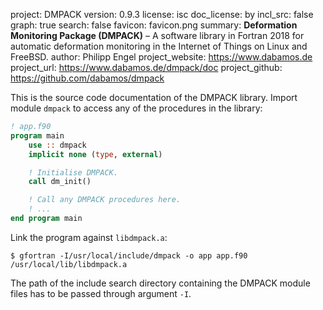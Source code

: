 project:         DMPACK
version:         0.9.3
license:         isc
doc_license:     by
incl_src:        false
graph:           true
search:          false
favicon:         favicon.png
summary:         **Deformation Monitoring Package (DMPACK)** – A software
                 library in Fortran 2018 for automatic deformation monitoring in
                 the Internet of Things on Linux and FreeBSD.
author:          Philipp Engel
project_website: https://www.dabamos.de
project_url:     https://www.dabamos.de/dmpack/doc
project_github:  https://github.com/dabamos/dmpack

This is the source code documentation of the DMPACK library. Import module
`dmpack` to access any of the procedures in the library:

```fortran
! app.f90
program main
    use :: dmpack
    implicit none (type, external)

    ! Initialise DMPACK.
    call dm_init()

    ! Call any DMPACK procedures here.
    ! ...
end program main
```

Link the program against `libdmpack.a`:

```
$ gfortran -I/usr/local/include/dmpack -o app app.f90 /usr/local/lib/libdmpack.a
```

The path of the include search directory containing the DMPACK module files has
to be passed through argument `-I`.

